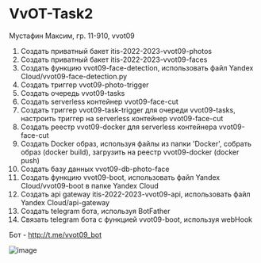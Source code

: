# VvOT-Task2

Мустафин Максим, гр. 11-910, vvot09

1) Создать приватный бакет itis-2022-2023-vvot09-photos
2) Создать приватный бакет itis-2022-2023-vvot09-faces
3) Создать функцию vvot09-face-detection, использовать файл Yandex Cloud/vvot09-face-detection.py
4) Создать триггер vvot09-photo-trigger
5) Создать очередь vvot09-tasks
6) Создать serverless контейнер vvot09-face-cut
7) Создать триггер vvot09-task-trigger для очереди vvot09-tasks, настроить триггер на serverless контейнер vvot09-face-cut
8) Создать реестр vvot09-docker для serverless контейнера vvot09-face-cut
9) Создать Docker образ, используя файлы из папки 'Docker', собрать образ (docker build),
загрузить на реестр vvot09-docker (docker push)
10) Создать базу данных vvot09-db-photo-face
11) Создать функцию vvot09-boot, использовать файл Yandex Cloud/vvot09-boot в папке Yandex Cloud
12) Создать api gateway itis-2022-2023-vvot09-api, использовать файл Yandex Cloud/api-gateway
13) Создать telegram бота, используя BotFather
14) Связать telegram бота с функцией vvot09-boot, используя webHook

Бот - http://t.me/vvot09_bot

![image](https://user-images.githubusercontent.com/55633467/211595446-8197cef0-3209-4f86-ba15-8201d4bcd7e9.png)
